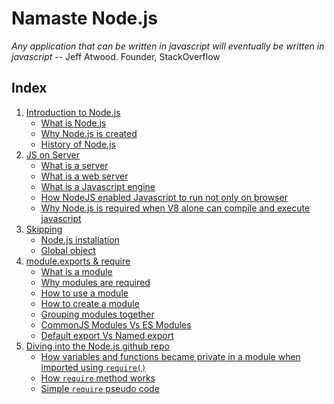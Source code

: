 # Namaste Node.js

_Any application that can be written in javascript will eventually be written in javascript_ -- Jeff Atwood. Founder, StackOverflow

## Index

1. [Introduction to Node.js](./Chapter%2001%20-%20Intro%20to%20NodeJS/01_Intro-to-nodejs.md)
    - [What is Node.js](./Chapter%2001%20-%20Intro%20to%20NodeJS/01_Intro-to-nodejs.md#what-is-nodejs)
    - [Why Node.js is created](./Chapter%2001%20-%20Intro%20to%20NodeJS/01_Intro-to-nodejs.md#why-nodejs-is-created)
    - [History of Node.js](./Chapter%2001%20-%20Intro%20to%20NodeJS/01_Intro-to-nodejs.md#history-of-nodejs)
2. [JS on Server](./Chapter%2002%20-%20JS%20on%20Server/02_js-on-server.md)
    - [What is a server](./Chapter%2002%20-%20JS%20on%20Server/02_js-on-server.md#what-is-a-server)
    - [What is a web server](./Chapter%2002%20-%20JS%20on%20Server/02_js-on-server.md#what-is-a-web-server)
    - [What is a Javascript engine](./Chapter%2002%20-%20JS%20on%20Server/02_js-on-server.md#what-is-a-javascript-engine)
    - [How NodeJS enabled Javascript to run not only on browser](./Chapter%2002%20-%20JS%20on%20Server/02_js-on-server.md#how-nodejs-enabled-javascript-to-run-not-only-on-browser)
    - [Why Node.js is required when V8 alone can compile and execute javascript](./Chapter%2002%20-%20JS%20on%20Server/02_js-on-server.md#why-nodejs-is-required-when-v8-alone-can-compile-and-execute-javascript)
3. [Skipping]()
    - [Node.js installation]()
    - [Global object]()
4. [module.exports & require](./Chapter%2004%20-%20module.export%20&%20require/04_module.export-and-require.md)
    - [What is a module](./Chapter%2004%20-%20module.export%20&%20require/04_module.export-and-require.md#what-is-a-module)
    - [Why modules are required](./Chapter%2004%20-%20module.export%20&%20require/04_module.export-and-require.md#why-modules-are-required)
    - [How to use a module](./Chapter%2004%20-%20module.export%20&%20require/04_module.export-and-require.md#how-to-use-a-module)
    - [How to create a module](./Chapter%2004%20-%20module.export%20&%20require/04_module.export-and-require.md#how-to-create-a-module)
    - [Grouping modules together](./Chapter%2004%20-%20module.export%20&%20require/04_module.export-and-require.md#grouping-modules-together)
    - [CommonJS Modules Vs ES Modules](./Chapter%2004%20-%20module.export%20&%20require/04_module.export-and-require.md#commonjs-modules-vs-es-modules)
    - [Default export Vs Named export](./Chapter%2004%20-%20module.export%20&%20require/04_module.export-and-require.md#default-export-vs-named-export)
5. [Diving into the Node.js github repo](./Chapter%2005%20-%20Diving%20into%20the%20NodeJS%20github%20repo/05_diving-into-the-nodejs-github-repo.md)
    - [How variables and functions became private in a module when imported using `require()`](./Chapter%2005%20-%20Diving%20into%20the%20NodeJS%20github%20repo/05_diving-into-the-nodejs-github-repo.md#how-variables-and-functions-became-private-in-a-module-when-imported-using-require)
    - [How `require` method works](./Chapter%2005%20-%20Diving%20into%20the%20NodeJS%20github%20repo/05_diving-into-the-nodejs-github-repo.md#how-require-method-works)
    - [Simple `require` pseudo code](./Chapter%2005%20-%20Diving%20into%20the%20NodeJS%20github%20repo/05_diving-into-the-nodejs-github-repo.md#simple-require-pseudo-code)
